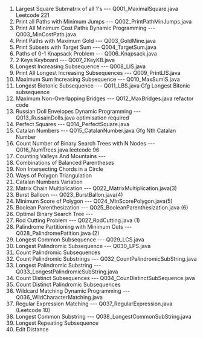 1. Largest Square Submatrix of all 1's                  --- Q001_MaximalSquare.java Leetcode 221
2. Print all Paths with Minimum Jumps                   --- Q002_PrintPathMinJumps.java 
3. Print All Minimum Cost Paths Dynamic Programming     --- Q003_MinCostPath.java
4. Print Paths with Maximum Gold                        --- Q003_GoldMine.java
5. Print Subsets with Target Sum                        --- Q004_TargetSum.java
6. Paths of 0-1 Knapsack Problem                        --- Q006_Knapsack.java
7. 2 Keys Keyboard                                      --- Q007_2KeyKB.java
8. Longest Increasing Subsequence                       --- Q008_LIS.java
9. Print All Longest Increasing Subsequences            --- Q009_PrintLIS.java
10. Maximum Sum Increasing Subsequence                  --- Q010_MaxSumIS.java
11. Longest Biotonic Subsequence                        --- Q011_LBS.java Gfg Longest Bitonic subsequence
12. Maximum Non-Overlapping Bridges                     --- Q012_MaxBridges.java refactor code 
13. Russian Doll Envelopes Dynamic Programming          --- Q013_RussainDolls.java optimisation required 
14. Perfect Squares                                     --- Q014_PerfectSquare.java
15. Catalan Numbers                                     --- Q015_CatalanNumber.java Gfg Nth Catalan Number
16. Count Number of Binary Search Trees with N Nodes    --- Q016_NumTrees.java leetcode 96
17. Counting Valleys And Mountains                      --- 
18. Combinations of Balanced Parentheses
19. Non Intersecting Chords in a Circle
20. Ways of Polygon Triangulation
21. Catalan Numbers Variation
22. Matrix Chain Multiplication                         --- Q022_MatrixMultiplication.java(3)
23. Burst Balloon                                       --- Q023_BurstBallon.java(4)
24. Minimum Score of Polygon                            --- Q024_MinScorePolygon.java(5)
25. Boolean Parenthesization                            --- Q025_BooleanParenthesization.java (6)
26. Optimal Binary Search Tree                          --- 
27. Rod Cutting Problem                                 --- Q027_RodCutting.java (1)
28. Palindrome Partitioning with Minimum Cuts           --- Q028_PalindromePatition.java (2)
29. Longest Common Subsequence                          --- Q029_LCS.java 
30. Longest Palindromic Subsequence                     --- Q030_LPS.java
31. Count Palindromic Subsequences                      
32. Count Palindromic Substrings                        --- Q032_CountPalindromicSubString.java
33. Longest Palindromic Substring                       --- Q033_LongestPalindromicSubString.java
34. Count Distinct Subsequences                         --- Q034_CounDistinctSubSequence.java
35. Count Distinct Palindromic Subsequences             
36. Wildcard Matching Dynamic Programming               --- Q036_WildCharacterMatching.java
37. Regular Expression Matching                         --- Q037_RegularExpression.java (Leetcode 10)
38. Longest Common Substring                            --- Q038_LongestCommonSubString.java
39. Longest Repeating Subsequence
40. Edit Distance